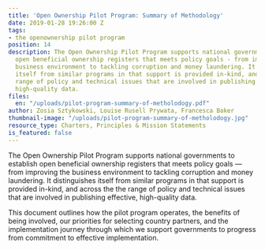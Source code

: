 ```yaml
---
title: 'Open Ownership Pilot Program: Summary of Methodology'
date: 2019-01-28 19:26:00 Z
tags:
- the openownership pilot program
position: 14
description: The Open Ownership Pilot Program supports national governments to establish
  open beneficial ownership registers that meets policy goals - from improving the
  business environment to tackling corruption and money laundering. It distinguishes
  itself from similar programs in that support is provided in-kind, and across the
  range of policy and technical issues that are involved in publishing effective,
  high-quality data.
files:
  en: "/uploads/pilot-program-summary-of-metholodogy.pdf"
author: Zosia Sztykowski, Louise Rusell Prywata, Francesca Baker
thumbnail-image: "/uploads/pilot-program-summary-of-metholodogy.jpg"
resource_type: Charters, Principles & Mission Statements
is_featured: false
---
```


The Open Ownership Pilot Program supports national governments to establish open beneficial ownership registers that meets policy goals — from improving the business environment to tackling corruption and money laundering. It distinguishes itself from similar programs in that support is provided in-kind, and across the the range of policy and technical issues that are involved in publishing effective, high-quality data.

This document outlines how the pilot program operates, the benefits of being involved, our priorities for selecting country partners, and the implementation journey through which we support governments to progress from commitment to effective implementation.
